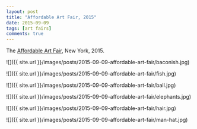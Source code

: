 ```yaml
---
layout: post
title: "Affordable Art Fair, 2015"
date: 2015-09-09
tags: [art fairs]
comments: true
---
```

The [Affordable Art Fair](http://affordableartfair.com/newyork), New York, 2015.

![]({{ site.url }}/images/posts/2015-09-09-affordable-art-fair/baconish.jpg)

![]({{ site.url }}/images/posts/2015-09-09-affordable-art-fair/fish.jpg)

![]({{ site.url }}/images/posts/2015-09-09-affordable-art-fair/ball.jpg)

![]({{ site.url }}/images/posts/2015-09-09-affordable-art-fair/elephants.jpg)

![]({{ site.url }}/images/posts/2015-09-09-affordable-art-fair/hair.jpg)

![]({{ site.url }}/images/posts/2015-09-09-affordable-art-fair/man-hat.jpg)

